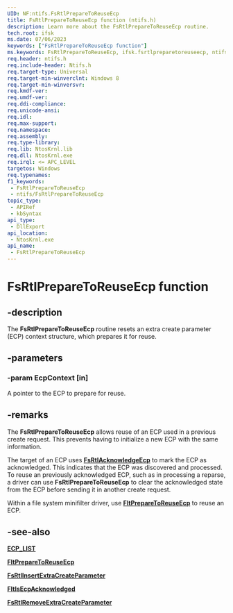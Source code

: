 ```yaml
---
UID: NF:ntifs.FsRtlPrepareToReuseEcp
title: FsRtlPrepareToReuseEcp function (ntifs.h)
description: Learn more about the FsRtlPrepareToReuseEcp routine.
tech.root: ifsk
ms.date: 07/06/2023
keywords: ["FsRtlPrepareToReuseEcp function"]
ms.keywords: FsRtlPrepareToReuseEcp, ifsk.fsrtlpreparetoreuseecp, ntifs/FsRtlPrepareToReuseEcp
req.header: ntifs.h
req.include-header: Ntifs.h
req.target-type: Universal
req.target-min-winverclnt: Windows 8
req.target-min-winversvr: 
req.kmdf-ver: 
req.umdf-ver: 
req.ddi-compliance: 
req.unicode-ansi: 
req.idl: 
req.max-support: 
req.namespace: 
req.assembly: 
req.type-library: 
req.lib: NtosKrnl.lib
req.dll: NtosKrnl.exe
req.irql: <= APC_LEVEL
targetos: Windows
req.typenames: 
f1_keywords:
 - FsRtlPrepareToReuseEcp
 - ntifs/FsRtlPrepareToReuseEcp
topic_type:
 - APIRef
 - kbSyntax
api_type:
 - DllExport
api_location:
 - NtosKrnl.exe
api_name:
 - FsRtlPrepareToReuseEcp
---
```


# FsRtlPrepareToReuseEcp function

## -description

The **FsRtlPrepareToReuseEcp** routine resets an extra create parameter (ECP) context structure, which  prepares it for reuse.

## -parameters

### -param EcpContext [in]

A pointer to the ECP to prepare for reuse.

## -remarks

The **FsRtlPrepareToReuseEcp** allows reuse of an ECP used in a previous create request. This prevents having to initialize a new ECP with the same information.

The target of an ECP uses [**FsRtlAcknowledgeEcp**](nf-ntifs-fsrtlacknowledgeecp.md) to mark the ECP as acknowledged. This indicates that the ECP was discovered and processed.  To reuse an previously acknowledged ECP, such as in processing a reparse, a driver can use **FsRtlPrepareToReuseEcp** to clear the acknowledged state from the ECP before sending it in another create request.

Within a file system minifilter driver, use [**FltPrepareToReuseEcp**](../fltkernel/nf-fltkernel-fltpreparetoreuseecp.md) to reuse an ECP.

## -see-also

[**ECP_LIST**](/windows-hardware/drivers/ifs/introduction-to-extra-create-parameters)

[**FltPrepareToReuseEcp**](../fltkernel/nf-fltkernel-fltpreparetoreuseecp.md)

[**FsRtlInsertExtraCreateParameter**](nf-ntifs-fsrtlinsertextracreateparameter.md)

[**FltIsEcpAcknowledged**](../fltkernel/nf-fltkernel-fltisecpacknowledged.md)

[**FsRtlRemoveExtraCreateParameter**](nf-ntifs-fsrtlremoveextracreateparameter.md)
